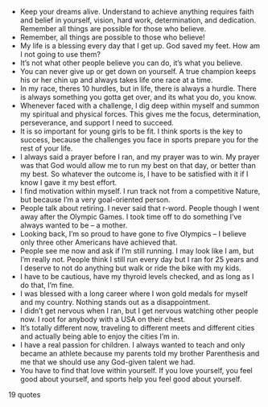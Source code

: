  - Keep your dreams alive. Understand to achieve anything requires faith and belief in yourself, vision, hard work, determination, and dedication. Remember all things are possible for those who believe.
 - Remember, all things are possible to those who believe!
 - My life is a blessing every day that I get up. God saved my feet. How am I not going to use them?
 - It’s not what other people believe you can do, it’s what you believe.
 - You can never give up or get down on yourself. A true champion keeps his or her chin up and always takes life one race at a time.
 - In my race, theres 10 hurdles, but in life, there is always a hurdle. There is always something you gotta get over, and its what you do, you know.
 - Whenever faced with a challenge, I dig deep within myself and summon my spiritual and physical forces. This gives me the focus, determination, perseverance, and support I need to succeed.
 - It is so important for young girls to be fit. I think sports is the key to success, because the challenges you face in sports prepare you for the rest of your life.
 - I always said a prayer before I ran, and my prayer was to win. My prayer was that God would allow me to run my best on that day, or better than my best. So whatever the outcome is, I have to be satisfied with it if I know I gave it my best effort.
 - I find motivation within myself. I run track not from a competitive Nature, but because I’m a very goal-oriented person.
 - People talk about retiring. I never said that r-word. People though I went away after the Olympic Games. I took time off to do something I’ve always wanted to be – a mother.
 - Looking back, I’m so proud to have gone to five Olympics – I believe only three other Americans have achieved that.
 - People see me now and ask if I’m still running. I may look like I am, but I’m really not. People think I still run every day but I ran for 25 years and I deserve to not do anything but walk or ride the bike with my kids.
 - I have to be cautious, have my thyroid levels checked, and as long as I do that, I’m fine.
 - I was blessed with a long career where I won gold medals for myself and my country. Nothing stands out as a disappointment.
 - I didn’t get nervous when I ran, but I get nervous watching other people now. I root for anybody with a USA on their chest.
 - It’s totally different now, traveling to different meets and different cities and actually being able to enjoy the cities I’m in.
 - I have a real passion for children. I always wanted to teach and only became an athlete because my parents told my brother Parenthesis and me that we should use any God-given talent we had.
 - You have to find that love within yourself. If you love yourself, you feel good about yourself, and sports help you feel good about yourself.

19 quotes